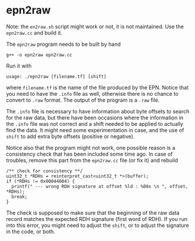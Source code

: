 # epn2raw

Note: the `en2raw.sh` script might work or not, it is not maintained. Use the `epn2raw.cc` and build it.

The `epn2raw` program needs to be built by hand
```
g++ -o epn2raw epn2raw.cc
```

Run it with
```
usage: ./epn2raw [filename.tf] [shift]
```
where `filename.tf` is the name of the file produced by the EPN. Notice that you need to have the `.info` file as well, otherwise there is no chance to convert to `.raw` format. The output of the program is a `.raw` file.

The `.info` file is necessary to have information about byte offsets to search for the raw data, but there have been occasions where the information in the `.info` file was not correct and a shift needed to be applied to actually find the data. It might need some experimentation in case, and the use of `shift` to add extra byte offsets (positive or negative).

Notice also that the program might not work, one possible reason is a consistency check that has been included some time ago. In case of troubles, remove this part from the `epn2raw.cc` file (or fix it) and rebuild
```
/** check for consistency **/
uint32_t *RDHs = reinterpret_cast<uint32_t *>(buffer);
if (*RDHs != 0x00044004) {
  printf(" --- wrong RDH signature at offset %ld : %08x \n ", offset, *RDHs);
  break;
}
```
The check is supposed to make sure that the beginning of the raw data record matches the expected RDH signature (first word of RDH).
If you run into this error, you might need to adjust the `shift`, or to adjust the signature in the code, or both.

